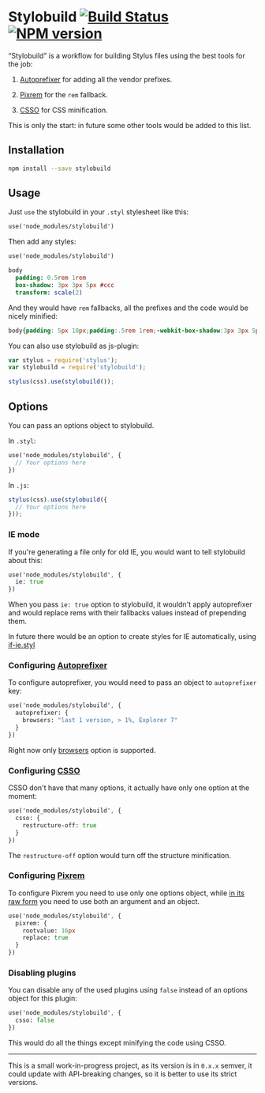 # Stylobuild [![Build Status][build]][build-link] [![NPM version][version]][version-link]
[build]: https://travis-ci.org/kizu/stylobuild.png?branch=master
[build-link]: https://travis-ci.org/kizu/stylobuild
[version]: https://badge.fury.io/js/stylobuild.png
[version-link]: http://badge.fury.io/js/stylobuild

“Stylobuild” is a workflow for building Stylus files using the best tools for the job:

1. [Autoprefixer][] for adding all the vendor prefixes.

2. [Pixrem][] for the `rem` fallback.

3. [CSSO][] for CSS minification.

This is only the start: in future some other tools would be added to this list.

## Installation

``` sh
npm install --save stylobuild
```

## Usage

Just `use` the stylobuild in your `.styl` stylesheet like this:

``` sass
use('node_modules/stylobuild')
```

Then add any styles:

``` sass
use('node_modules/stylobuild')

body
  padding: 0.5rem 1rem
  box-shadow: 3px 3px 5px #ccc
  transform: scale(2)
```

And they would have `rem` fallbacks, all the prefixes and the code would be nicely minified:

``` css
body{padding: 5px 10px;padding:.5rem 1rem;-webkit-box-shadow:3px 3px 5px #ccc;box-shadow:3px 3px 5px #ccc;-webkit-transform:scale(2);-ms-transform:scale(2);transform:scale(2)}
```

You can also use stylobuild as js-plugin:

``` js
var stylus = require('stylus');
var stylobuild = require('stylobuild');

stylus(css).use(stylobuild());
```

## Options

You can pass an options object to stylobuild.

In `.styl`:

``` sass
use('node_modules/stylobuild', {
  // Your options here
})
```

In `.js`:

``` js
stylus(css).use(stylobuild({
  // Your options here
}));

```

### IE mode

If you're generating a file only for old IE, you would want to tell stylobuild about this:

``` sass
use('node_modules/stylobuild', {
  ie: true
})
```

When you pass `ie: true` option to stylobuild, it wouldn't apply autoprefixer and would replace rems with their fallbacks values instead of prepending them.

In future there would be an option to create styles for IE automatically, using [if-ie.styl](https://github.com/kizu/if-ie.styl)

### Configuring [Autoprefixer][]

To configure autoprefixer, you would need to pass an object to `autoprefixer` key:

``` sass
use('node_modules/stylobuild', {
  autoprefixer: {
    browsers: "last 1 version, > 1%, Explorer 7"
  }
})
```

Right now only [browsers](https://github.com/ai/autoprefixer#browsers) option is supported.

### Configuring [CSSO][]

CSSO don't have that many options, it actually have only one option at the moment:

``` sass
use('node_modules/stylobuild', {
  csso: {
    restructure-off: true
  }
})
```

The `restructure-off` option would turn off the structure minification.

### Configuring [Pixrem][]

To configure Pixrem you need to use only one options object, while [in its raw form](https://github.com/robwierzbowski/node-pixrem#rootvalue) you need to use both an argument and an object.

``` sass
use('node_modules/stylobuild', {
  pixrem: {
    rootvalue: 16px
    replace: true
  }
})
```

### Disabling plugins

You can disable any of the used plugins using `false` instead of an options object for this plugin:

``` sass
use('node_modules/stylobuild', {
  csso: false
})
```

This would do all the things except minifying the code using CSSO.

- - -

This is a small work-in-progress project, as its version is in `0.x.x` semver, it could update with API-breaking changes, so it is better to use its strict versions.


[Autoprefixer]: https://github.com/ai/autoprefixer

[Pixrem]: https://github.com/robwierzbowski/node-pixrem

[CSSO]: https://github.com/css/csso
